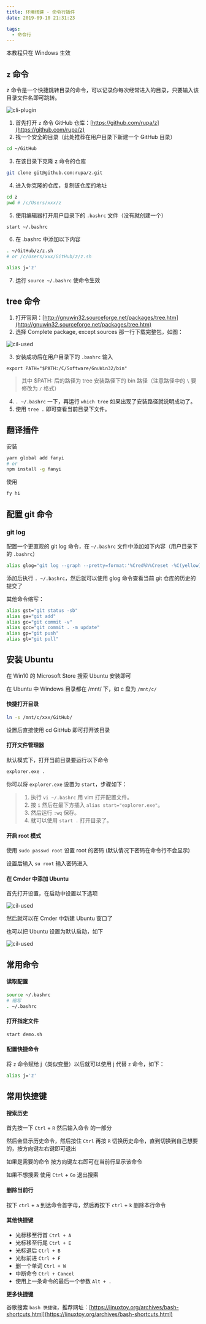 ```yaml
---
title: 环境搭建 - 命令行插件
date: 2019-09-10 21:31:23

tags:
  - 命令行
---
```


本教程只在 Windows 生效

## `z` 命令

z 命令是一个快捷跳转目录的命令，可以记录你每次经常进入的目录，只要输入该目录文件名即可跳转。

![cli-plugin](/images/bash-z.png)

1. 首先打开 `z` 命令 GitHub 仓库：[https://github.com/rupa/z](https://github.com/rupa/z)
2. 找一个安全的目录（此处推荐在用户目录下新建一个 GitHub 目录）

  ```sh
  cd ~/GitHub
  ```

3. 在该目录下克隆 z 命令的仓库

  ```sh
  git clone git@github.com:rupa/z.git
  ```

4. 进入你克隆的仓库，复制该仓库的地址

  ```sh
  cd z
  pwd # /c/Users/xxx/z
  ```

5. 使用编辑器打开用户目录下的 `.bashrc` 文件（没有就创建一个）

  ```sh
  start ~/.bashrc
  ```

6. 在 .bashrc 中添加以下内容

  ```sh
  . ~/GitHub/z/z.sh 
  # or /c/Users/xxx/GitHub/z/z.sh

  alias j='z'
  ```

7. 运行 `source ~/.bashrc` 使命令生效

## tree 命令

1. 打开官网：[http://gnuwin32.sourceforge.net/packages/tree.htm](http://gnuwin32.sourceforge.net/packages/tree.htm)
2. 选择 Complete package, except sources 那一行下载完整包，如图：

![cil-used](/images/bash-tree.png)

3. 安装成功后在用户目录下的 `.bashrc` 输入

```
export PATH="$PATH:/C/Software/GnuWin32/bin"
```

> 其中 $PATH: 后的路径为 tree 安装路径下的 bin 路径（注意路径中的 `\` 要修改为 `/` 格式）

4. `. ~/.bashrc` 一下，再运行 `which tree` 如果出现了安装路径就说明成功了。
5. 使用 `tree .` 即可查看当前目录下文件。

## 翻译插件

安装

```sh
yarn global add fanyi
# or
npm install -g fanyi
```

使用

```sh
fy hi
```

## 配置 git 命令

### git log

配置一个更直观的 git log 命令，在 `~/.bashrc` 文件中添加如下内容（用户目录下的 `.bashrc`）

```sh
alias glog="git log --graph --pretty=format:'%Cred%h%Creset -%C(yellow)%d%Creset %s %Cgreen(%cr) %C(bold blue)<%an>%Creset' --abbrev-commit -- | less"
```

添加后执行 `. ~/.bashrc`，然后就可以使用 glog 命令查看当前 git 仓库的历史的提交了

其他命令缩写：

```bash
alias gst="git status -sb"
alias ga="git add"
alias gc="git commit -v"
alias gcc="git commit . -m update"
alias gp="git push"
alias gl="git pull"
```

## 安装 Ubuntu

在 Win10 的 Microsoft Store 搜索 Ubuntu 安装即可

在 Ubuntu 中 Windows 目录都在 /mnt/ 下，如 c 盘为 `/mnt/c/`

#### 快捷打开目录

```sh
ln -s /mnt/c/xxx/GitHub/
```

  设置后直接使用 cd GitHub 即可打开该目录

#### 打开文件管理器

默认模式下，打开当前目录要运行以下命令

```sh
explorer.exe .
```

你可以将 `explorer.exe` 设置为 `start`，步骤如下：

> 1. 执行 `vi ~/.bashrc` 用 vim 打开配置文件。
> 2. 按 `i` 然后在最下方插入 `alias start="explorer.exe"`。
> 3. 然后运行 `:wq` 保存。
> 4. 就可以使用 `start .` 打开目录了。

#### 开启 root 模式

使用 `sudo passwd root` 设置 root 的密码 (默认情况下密码在命令行不会显示)

设置后输入 `su root` 输入密码进入

#### 在 Cmder 中添加 Ubuntu

首先打开设置，在启动中设置以下选项

![cil-used](/images/ubuntu_01.png)

然后就可以在 Cmder 中新建 Ubuntu 窗口了

也可以把 Ubuntu 设置为默认启动，如下

![cil-used](/images/ubuntu_02.png)

## 常用命令

#### 读取配置

```sh
source ~/.bashrc
# 缩写
. ~/.bashrc
```

#### 打开指定文件

```sh
start demo.sh
```

#### 配置快捷命令

将 `z` 命令赋给 j（类似变量）以后就可以使用 j 代替 `z` 命令，如下：

```sh
alias j='z'
```

## 常用快捷键
  
#### 搜索历史

首先按一下 `Ctrl` + `R` 然后输入命令 的一部分

然后会显示历史命令，然后按住 `Ctrl` 再按 `R` 切换历史命令，直到切换到自己想要的，按方向键左右键即可退出

如果是需要的命令 按方向键左右即可在当前行显示该命令

如果不想搜索 使用 `Ctrl` + `Go` 退出搜索

#### 删除当前行

按下 `ctrl` + `a` 到达命令首字母，然后再按下 `ctrl` + `k` 删除本行命令

####  其他快捷键

- 光标移至行首 `Ctrl + A`
- 光标移至行尾 `Ctrl + E`
- 光标退后 `Ctrl + B`
- 光标前进 `Ctrl + F`
- 删一个单词 `Ctrl + W`
- 中断命令 `Ctrl + Cancel`
- 使用上一条命令的最后一个参数 `Alt + .`

**更多快捷键**

谷歌搜索 `bash 快捷键`，推荐网址：[https://linuxtoy.org/archives/bash-shortcuts.html](https://linuxtoy.org/archives/bash-shortcuts.html)
